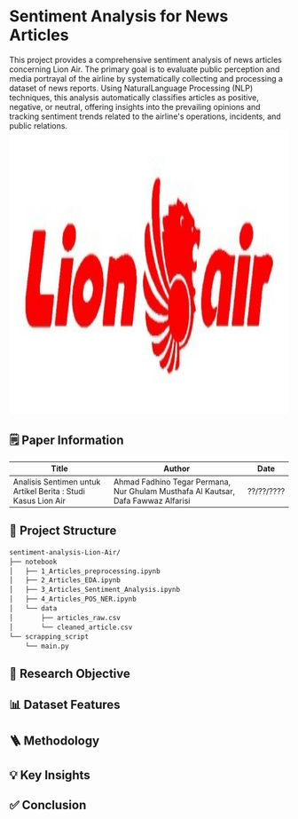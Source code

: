 # Sentiment Analysis for News Articles
This project provides a comprehensive sentiment analysis of news articles concerning Lion Air. The primary goal is to evaluate public perception and media portrayal of the airline by systematically collecting and processing a dataset of news reports. Using NaturalLanguage Processing (NLP) techniques, this analysis automatically classifies articles as positive, negative, or neutral, offering insights into the prevailing opinions and tracking sentiment trends related to the airline's operations, incidents, and public relations.
<br><img src="image/image.jpg" width="1024" height="512"><br>
## 🗒️ Paper Information
Title | Author | Date
---|---|---
Analisis Sentimen untuk Artikel Berita : Studi Kasus Lion Air | Ahmad Fadhino Tegar Permana, Nur Ghulam Musthafa Al Kautsar, Dafa Fawwaz Alfarisi | ??/??/????

## 📂 Project Structure
```bash
sentiment-analysis-Lion-Air/
├── notebook
│   ├── 1_Articles_preprocessing.ipynb
│   ├── 2_Articles_EDA.ipynb
│   ├── 3_Articles_Sentiment_Analysis.ipynb
│   ├── 4_Articles_POS_NER.ipynb
│   └── data
│       ├── articles_raw.csv
│       └── cleaned_article.csv
└── scrapping_script
    └── main.py
```

## 🎯 Research Objective

## 📊 Dataset Features

## 🪜 Methodology

## 💡 Key Insights

## ✅ Conclusion